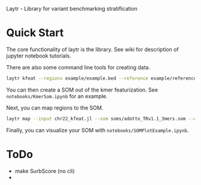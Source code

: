 Laytr - Library for variant benchmarking stratification

# Quick Start

The core functionality of laytr is the library. See wiki for description of jupyter notebook tutorials.

There are also some command line tools for creating data.

```bash
laytr kfeat --regions example/example.bed --reference example/reference.fa --output chr22_kfeat.jl
```

You can then create a SOM out of the kmer featurization. See `notebooks/KmerSom.ipynb` for an example.

Next, you can map regions to the SOM.
```bash
laytr map --input chr22_kfeat.jl --som soms/adotto_TRv1.1_3mers.som --output chr22_kfeat_map.jl
```
 
Finally, you can visualize your SOM with `notebooks/SOMPlotExample.ipynb`.

# ToDo
- make SurbScore (no cli)
- 
